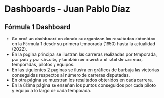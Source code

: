 # Dashboards - Juan Pablo Díaz

## Fórmula 1 Dashboard
* Se creó un dashboard en donde se organizan los resultados obtenidos en la Fórmula 1 desde su primera temporada (1950) hasta la actualidad (2022).
* En la página principal se ilustran las carreras realizadas por temporada, por país y por circuito, y también se muestra el total de carreras, temporadas, pilotos y equipos.
* En las siguientes 2 páginas se ilustra en gráficos de burbuja las victorias conseguidas respectos al número de carreras disputadas.
* En otra página se muestran los resultados obtenidos en cada carrera.
* En la última página se enseñan los puntos conseguidos por cada piloto y equipo a lo largo de cada temporada.
